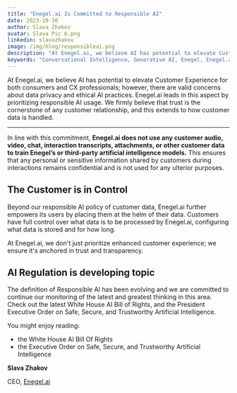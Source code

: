 ```yaml
---
title: "Enegel.ai Is Committed to Responsible AI"
date: 2023-10-30
author: Slava Zhakov
avatar: Slava Pic 6.png
linkedin: slavazhakov
image: /img/blog/responsibleai.png
description: "At Enegel.ai, we believe AI has potential to elevate Customer Experience for both consumers and CX professionals; however, there are valid concerns about data privacy and ethical AI practices. Enegel.ai leads in this aspect by prioritizing responsible AI usage. We firmly believe that trust is the cornerstone of any customer relationship, and this extends to how customer data is handled."
keywords: "Conversational Intelligence, Generative AI, Enegel, Enegel.ai, CX, Customer Experience, CX Improvement, Customer Satisfaction, Responsible AI" 
---
```


At Enegel.ai, we believe AI has potential to elevate Customer Experience for both consumers and CX professionals; however, there are valid concerns about data privacy and ethical AI practices. Enegel.ai leads in this aspect by prioritizing responsible AI usage. We firmly believe that trust is the cornerstone of any customer relationship, and this extends to how customer data is handled.

---
<script setup>
import ButtonCTA from '../.vitepress/theme/components/ButtonCTA.vue'
</script>

In line with this commitment, **Enegel.ai does not use any customer audio, video, chat, interaction transcripts, attachments, or other customer data to train Enegel’s or third-party artificial intelligence models.** This ensures that any personal or sensitive information shared by customers during interactions remains confidential and is not used for any ulterior purposes.

## The Customer is in Control

Beyond our responsible AI policy of customer data, Enegel.ai further empowers its users by placing them at the helm of their data. Customers have full control over what data is to be processed by Enegel.ai, configuring what data is stored and for how long. 

At Enegel.ai, we don't just prioritize enhanced customer experience; we ensure it's anchored in trust and transparency.

## AI Regulation is developing topic

The definition of Responsible AI has been evolving and we are committed to continue our monitoring of the latest and greatest thinking in this area. Check out the latest White House AI Bill of Rights, and the President Executive Order on Safe, Secure, and Trustworthy Artificial Intelligence.

You might enjoy reading:
- the White House AI Bill Of Rights
- the Executive Order on Safe, Secure, and Trustworthy Artificial Intelligence

**Slava Zhakov**

CEO, [Enegel.ai](https://www.enegel.ai)